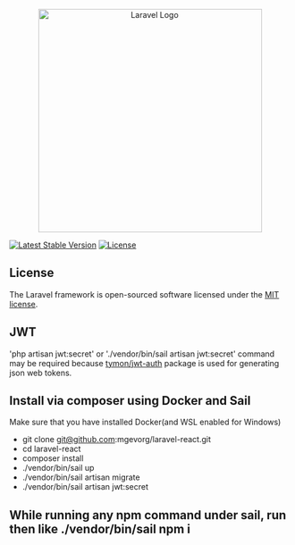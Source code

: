<p align="center"><a href="https://laravel.com" target="_blank"><img src="https://raw.githubusercontent.com/laravel/art/master/logo-lockup/5%20SVG/2%20CMYK/1%20Full%20Color/laravel-logolockup-cmyk-red.svg" width="400" alt="Laravel Logo"></a></p>

<p align="center">

<a href="https://packagist.org/packages/laravel/framework"><img src="https://img.shields.io/packagist/v/laravel/framework" alt="Latest Stable Version"></a>
<a href="https://packagist.org/packages/laravel/framework"><img src="https://img.shields.io/packagist/l/laravel/framework" alt="License"></a>
</p>

## License

The Laravel framework is open-sourced software licensed under the [MIT license](https://opensource.org/licenses/MIT).

## JWT

'php artisan jwt:secret' or './vendor/bin/sail artisan jwt:secret' command may be required because [tymon/jwt-auth](https://github.com/tymondesigns/jwt-auth) package is used for generating json web tokens.

## Install via composer using Docker and Sail

Make sure that you have installed Docker(and WSL enabled for Windows)

- git clone git@github.com:mgevorg/laravel-react.git
- cd laravel-react
- composer install
- ./vendor/bin/sail up
- ./vendor/bin/sail artisan migrate
- ./vendor/bin/sail artisan jwt:secret

## While running any npm command under sail, run then like ./vendor/bin/sail npm i

